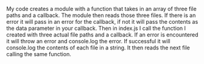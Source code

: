 My code creates a module with a function that takes in an array of three file paths and a callback. The module then reads those three files. If there is an error it will pass in an error for the callback, if not it will pass the contents as the data parameter in your callback. Then in index.js I call the function I created with three actual file paths and a callback. If an error is encountered it will throw an error and console.log the error. If successful it will console.log the contents of each file in a string. It then reads the next file calling the same function. 
